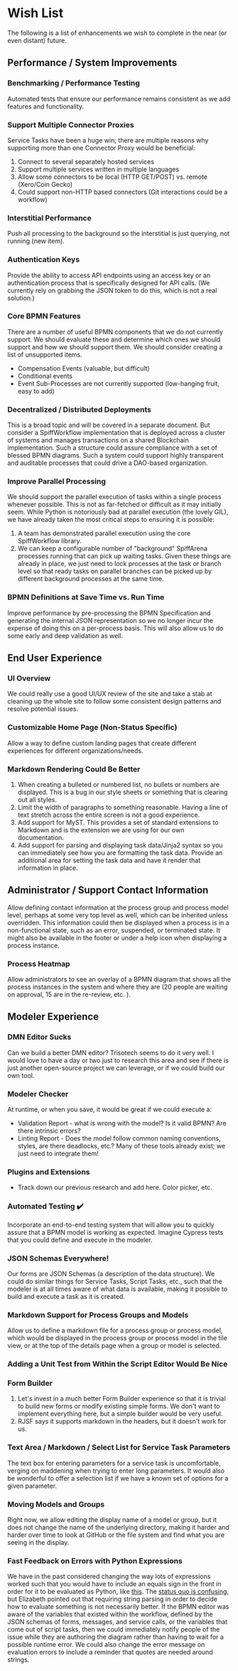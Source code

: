 # Wish List

The following is a list of enhancements we wish to complete in the near (or even distant) future.

## Performance / System Improvements

### Benchmarking / Performance Testing
Automated tests that ensure our performance remains consistent as we add features and functionality.

### Support Multiple Connector Proxies

Service Tasks have been a huge win; there are multiple reasons why supporting more than one Connector Proxy would be beneficial:

1. Connect to several separately hosted services
2. Support multiple services written in multiple languages
3. Allow some connectors to be local (HTTP GET/POST) vs. remote (Xero/Coin Gecko)
4. Could support non-HTTP based connectors (Git interactions could be a workflow)

### Interstitial Performance

Push all processing to the background so the interstitial is just querying, not running (new item).

### Authentication Keys

Provide the ability to access API endpoints using an access key or an authentication process that is specifically designed for API calls.
(We currently rely on grabbing the JSON token to do this, which is not a real solution.)

### Core BPMN Features

There are a number of useful BPMN components that we do not currently support.
We should evaluate these and determine which ones we should support and how we should support them.
We should consider creating a list of unsupported items.

* Compensation Events (valuable, but difficult)
* Conditional events
* Event Sub-Processes are not currently supported (low-hanging fruit, easy to add)

### Decentralized / Distributed Deployments

This is a broad topic and will be covered in a separate document.
But consider a SpiffWorkflow implementation that is deployed across a cluster of systems and manages transactions on a shared Blockchain implementation.
Such a structure could assure compliance with a set of blessed BPMN diagrams.
Such a system could support highly transparent and auditable processes that could drive a DAO-based organization.

### Improve Parallel Processing

We should support the parallel execution of tasks within a single process whenever possible.
This is not as far-fetched or difficult as it may initially seem.
While Python is notoriously bad at parallel execution (the lovely GIL), we have already taken the most critical steps to ensuring it is possible:
1. A team has demonstrated parallel execution using the core SpiffWorkflow library.
2. We can keep a configurable number of "background" SpiffArena processes running that can pick up waiting tasks.
Given these things are already in place, we just need to lock processes at the task or branch level so that ready tasks on parallel branches can be picked up by different background processes at the same time.

### BPMN Definitions at Save Time vs. Run Time

Improve performance by pre-processing the BPMN Specification and generating the internal JSON representation so we no longer incur the expense of doing this on a per-process basis.
This will also allow us to do some early and deep validation as well.

## End User Experience

### UI Overview
We could really use a good UI/UX review of the site and take a stab at cleaning up the whole site to follow some consistent design patterns and resolve potential issues.

### Customizable Home Page (Non-Status Specific)

Allow a way to define custom landing pages that create different experiences for different organizations/needs.

### Markdown Rendering Could Be Better

1. When creating a bulleted or numbered list, no bullets or numbers are displayed. This is a bug in our style sheets or something that is clearing out all styles.
2. Limit the width of paragraphs to something reasonable. Having a line of text stretch across the entire screen is not a good experience.
3. Add support for MyST. This provides a set of standard extensions to Markdown and is the extension we are using for our own documentation.
4. Add support for parsing and displaying task data/Jinja2 syntax so you can immediately see how you are formatting the task data. Provide an additional area for setting the task data and have it render that information in place.

## Administrator / Support Contact Information

Allow defining contact information at the process group and process model level, perhaps at some very top level as well, which can be inherited unless overridden.
This information could then be displayed when a process is in a non-functional state, such as an error, suspended, or terminated state.
It might also be available in the footer or under a help icon when displaying a process instance.

### Process Heatmap

Allow administrators to see an overlay of a BPMN diagram that shows all the process instances in the system and where they are (20 people are waiting on approval, 15 are in the re-review, etc.
).

## Modeler Experience

### DMN Editor Sucks

Can we build a better DMN editor?
Trisotech seems to do it very well.
I would love to have a day or two just to research this area and see if there is just another open-source project we can leverage, or if we could build our own tool.

### Modeler Checker

At runtime, or when you save, it would be great if we could execute a:
* Validation Report - what is wrong with the model? Is it valid BPMN? Are there intrinsic errors?
* Linting Report - Does the model follow common naming conventions, styles, are there deadlocks, etc.? Many of these tools already exist; we just need to integrate them!

### Plugins and Extensions

* Track down our previous research and add here. Color picker, etc.

### Automated Testing ✔️

Incorporate an end-to-end testing system that will allow you to quickly assure that a BPMN model is working as expected.
Imagine Cypress tests that you could define and execute in the modeler.

### JSON Schemas Everywhere!

Our forms are JSON Schemas (a description of the data structure).
We could do similar things for Service Tasks, Script Tasks, etc., such that the modeler is at all times aware of what data is available, making it possible to build and execute a task as it is created.

### Markdown Support for Process Groups and Models

Allow us to define a markdown file for a process group or process model, which would be displayed in the process group or process model in the tile view, or at the top of the details page when a group or model is selected.

### Adding a Unit Test from Within the Script Editor Would Be Nice

### Form Builder

1. Let's invest in a much better Form Builder experience so that it is trivial to build new forms or modify existing simple forms. We don't want to implement everything here, but a simple builder would be very useful.
2. RJSF says it supports markdown in the headers, but it doesn't work for us.

### Text Area / Markdown / Select List for Service Task Parameters

The text box for entering parameters for a service task is uncomfortable, verging on maddening when trying to enter long parameters.
It would also be wonderful to offer a selection list if we have a known set of options for a given parameter.

### Moving Models and Groups

Right now, we allow editing the display name of a model or group, but it does not change the name of the underlying directory, making it harder and harder over time to look at GitHub or the file system and find what you are seeing in the display.

### Fast Feedback on Errors with Python Expressions

We have in the past considered changing the way lots of expressions worked such that you would have to include an equals sign in the front in order for it to be evaluated as Python, like [this](https://docs.camunda.io/docs/components/concepts/expressions/#expressions-vs-static-values).
The [status quo is confusing](https://github.com/sartography/spiff-arena/issues/1075), but Elizabeth pointed out that requiring string parsing in order to decide how to evaluate something is not necessarily better.
If the BPMN editor was aware of the variables that existed within the workflow, defined by the JSON schemas of forms, messages, and service calls, or the variables that come out of script tasks, then we could immediately notify people of the issue while they are authoring the diagram rather than having to wait for a possible runtime error.
We could also change the error message on evaluation errors to include a reminder that quotes are needed around strings.
